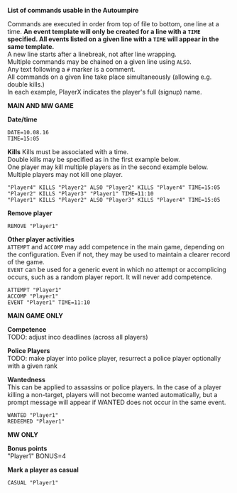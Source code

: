 **List of commands usable in the Autoumpire**

Commands are executed in order from top of file to bottom, one line at a time.
**An event template will only be created for a line with a `TIME` specified. All events listed on a given line with a `TIME` will appear in the same template.**  
A new line starts after a linebreak, not after line wrapping.  
Multiple commands may be chained on a given line using `ALSO`.  
Any text following a `#` marker is a comment.  
All commands on a given line take place simultaneously (allowing e.g. double kills.)  
In each example, PlayerX indicates the player's full (signup) name.  

**MAIN AND MW GAME**

**Date/time**


```
DATE=10.08.16
TIME=15:05
```

**Kills**
Kills must be associated with a time.  
Double kills may be specified as in the first example below.  
One player may kill multiple players as in the second example below. Multiple players may not kill one player.

```
"Player4" KILLS "Player2" ALSO "Player2" KILLS "Player4" TIME=15:05
"Player2" KILLS "Player3" "Player1" TIME=11:10
"Player1" KILLS "Player2" ALSO "Player3" KILLS "Player4" TIME=15:05
```

**Remove player**
```
REMOVE "Player1"
```

**Other player activities**  
`ATTEMPT` and `ACCOMP` may add competence in the main game, depending on the configuration. Even if not, they may be used to maintain a clearer record of the game.  
`EVENT` can be used for a generic event in which no attempt or accomplicing occurs, such as a random player report. It will never add competence.
```
ATTEMPT "Player1"
ACCOMP "Player1"
EVENT "Player1" TIME=11:10 
```

**MAIN GAME ONLY**  

**Competence**  
TODO: adjust inco deadlines (across all players)

**Police Players**  
TODO: make player into police player, resurrect a police player optionally with a given rank

**Wantedness**  
This can be applied to assassins or police players. In the case of a player killing a non-target, players will not become wanted automatically, but a prompt message will appear if WANTED does not occur in the same event.
```
WANTED "Player1"
REDEEMED "Player1"
```

**MW ONLY**

**Bonus points**  
"Player1" BONUS=4

**Mark a player as casual**
```
CASUAL "Player1"
```